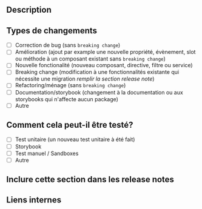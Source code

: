 <!--
Veuillez consulter les directives de contribution / Please review the contribution guidelines: https://github.com/ulaval/modul-components/blob/develop/.github/CONTRIBUTING.md.
-->

<!--
Content can be written in English or in French
-->

## Description
<!-- Décrivez brièvement les changements introduits par ce PR / Provide a small description of the changes introduced by this PR -->

## Types de changements
<!--- Indiquez ici quels types de modifications votre code introduit / Indicated here what types of changes does your code introduce -->
- [ ] Correction de bug (sans `breaking change`)
- [ ] Amélioration (ajout par example une nouvelle propriété, évènement, slot ou méthode à un composant existant sans `breaking change`)
- [ ] Nouvelle fonctionalité (nouveau composant, directive, filtre ou service)
- [ ] Breaking change (modification à une fonctionnalités existante qui nécessite une migration *remplir la section release note*)
- [ ] Refactoring/ménage (sans `breaking change`)
- [ ] Documentation/storybook (changement à la documentation ou aux storybooks qui n'affecte aucun package)
- [ ] Autre
<!-- si vous avez sélectionner autre, préciser ici -->

## Comment cela peut-il être testé?
<!--- Décrivez comment vous avez testé vos modifications / Please describe how you tested your changes -->
- [ ] Test unitaire (un nouveau test unitaire à été fait)
- [ ] Storybook
- [ ] Test manuel / Sandboxes
- [ ] Autre
<!-- si vous avez sélectionner autre, préciser ici -->

## Inclure cette section dans les release notes
<!-- Pour chaque breaking changes , inscrire la description du changement et les instructions pour la migration -->

## Liens internes
<!-- Si vous êtes un contributeur interne, ajouter les liens vers vos billets Jira. ou déploiement dans openshift -->

<!--  Merci d'avoir contribué! / Thanks for contributing! -->

